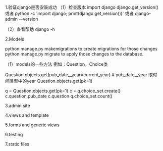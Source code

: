 1.验证django是否安装成功
（1）检查版本
import django
django.get_version()
或者
python -c 'import django; print(django.get_version())'
或者
django-admin --version

（2）查看帮助
django -h


2.Models

python manage.py makemigrations to create migrations for those changes
python manage.py migrate to apply those changes to the database.

（1）models的一些方法
例如：Question，Choice类

Question.objects.get(pub_date__year=current_year)   # pub_date__year 取时间类型中的year
Question.objects.get(pk=1)

q = Question.objects.get(pk=1)
c = q.choice_set.create()
c.question.pub_date
c.question
q.choice_set.count()

3.admin site


4.views and template


5.forms and generic views


6.testing


7.static files


